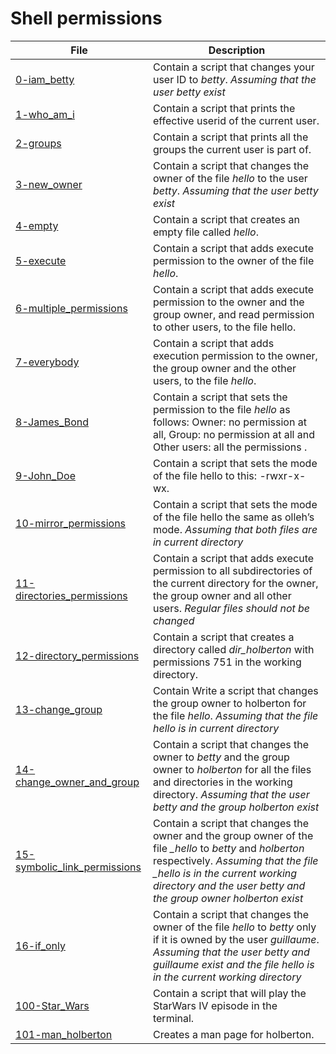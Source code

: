 # Shell permissions

**File** | **Description**
--- | ---
[0-iam_betty](https://github.com/Jenni-Foued/holberton-system_engineering-devops/blob/master/0x01-shell_permissions/0-iam_betty) | Contain a script that changes your user ID to *betty*. *Assuming that the user betty exist*
[1-who_am_i](https://github.com/Jenni-Foued/holberton-system_engineering-devops/blob/master/0x01-shell_permissions/1-who_am_i) | Contain a script that prints the effective userid of the current user.
[2-groups](https://github.com/Jenni-Foued/holberton-system_engineering-devops/blob/master/0x01-shell_permissions/2-groups) | Contain a script that prints all the groups the current user is part of.
[3-new_owner](https://github.com/Jenni-Foued/holberton-system_engineering-devops/blob/master/0x01-shell_permissions/3-new_owner) | Contain a script that changes the owner of the file *hello* to the user *betty*. *Assuming that the user betty exist*
[4-empty](https://github.com/Jenni-Foued/holberton-system_engineering-devops/blob/master/0x01-shell_permissions/4-empty) | Contain a script that creates an empty file called *hello*.
[5-execute](https://github.com/Jenni-Foued/holberton-system_engineering-devops/blob/master/0x01-shell_permissions/5-execute) | Contain a script that adds execute permission to the owner of the file *hello*.
[6-multiple_permissions](https://github.com/Jenni-Foued/holberton-system_engineering-devops/blob/master/0x01-shell_permissions/6-multiple_permissions) | Contain a script that adds execute permission to the owner and the group owner, and read permission to other users, to the file hello.
[7-everybody](https://github.com/Jenni-Foued/holberton-system_engineering-devops/blob/master/0x01-shell_permissions/7-everybody) | Contain  a script that adds execution permission to the owner, the group owner and the other users, to the file *hello*.
[8-James_Bond](https://github.com/Jenni-Foued/holberton-system_engineering-devops/blob/master/0x01-shell_permissions/8-James_Bond) | Contain a script that sets the permission to the file *hello* as follows: Owner: no permission at all, Group: no permission at all and Other users: all the permissions .
[9-John_Doe](https://github.com/Jenni-Foued/holberton-system_engineering-devops/blob/master/0x01-shell_permissions/9-Jhon_Doe) | Contain a script that sets the mode of the file hello to this: -rwxr-x-wx.
[10-mirror_permissions](https://github.com/Jenni-Foued/holberton-system_engineering-devops/blob/master/0x01-shell_permissions/10-mirror_permissions) | Contain a script that sets the mode of the file hello the same as olleh’s mode. *Assuming that both files are in current directory*
[11-directories_permissions](https://github.com/Jenni-Foued/holberton-system_engineering-devops/blob/master/0x01-shell_permissions/11-directories_permissions) | Contain a script that adds execute permission to all subdirectories of the current directory for the owner, the group owner and all other users. *Regular files should not be changed*
[12-directory_permissions](https://github.com/Jenni-Foued/holberton-system_engineering-devops/blob/master/0x01-shell_permissions/12-directory_permissions) | Contain  a script that creates a directory called *dir_holberton* with permissions 751 in the working directory.
[13-change_group](https://github.com/Jenni-Foued/holberton-system_engineering-devops/blob/master/0x01-shell_permissions/13-change_group) | Contain Write a script that changes the group owner to holberton for the file *hello*. *Assuming that the file hello is in current directory*
[14-change_owner_and_group](https://github.com/Jenni-Foued/holberton-system_engineering-devops/blob/master/0x01-shell_permissions/14-change_owner_and_group) | Contain  a script that changes the owner to *betty* and the group owner to *holberton* for all the files and directories in the working directory. *Assuming that the user betty and the group holberton exist*
[15-symbolic_link_permissions](https://github.com/Jenni-Foued/holberton-system_engineering-devops/blob/master/0x01-shell_permissions/15-symbolic_link_permissions) | Contain a script that changes the owner and the group owner of the file *_hello* to *betty* and *holberton* respectively. *Assuming that the file _hello is in the current working directory and the user betty and the group owner holberton exist*
[16-if_only](https://github.com/Jenni-Foued/holberton-system_engineering-devops/blob/master/0x01-shell_permissions/16-if_only) | Contain a script that changes the owner of the file *hello* to *betty* only if it is owned by the user *guillaume*. *Assuming that the user betty and guillaume exist and the file hello is in the current working directory*
[100-Star_Wars](https://github.com/Jenni-Foued/holberton-system_engineering-devops/blob/master/0x01-shell_permissions/100-Star_Wars) | Contain a script that will play the StarWars IV episode in the terminal.
[101-man_holberton](https://github.com/Jenni-Foued/holberton-system_engineering-devops/blob/master/0x01-shell_permissions/101-man_holberton) | Creates a man page for holberton.